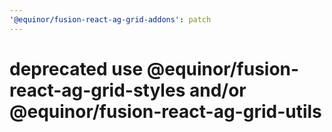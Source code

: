 ```yaml
---
'@equinor/fusion-react-ag-grid-addons': patch
---
```


# deprecated use @equinor/fusion-react-ag-grid-styles and/or @equinor/fusion-react-ag-grid-utils
